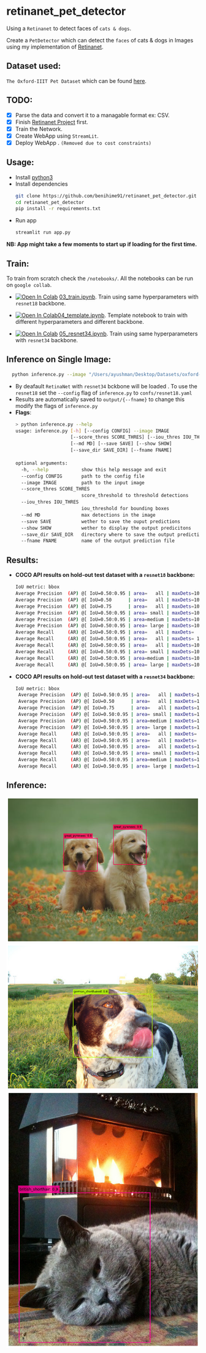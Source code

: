 # retinanet_pet_detector

Using a `Retinanet` to detect faces of `cats & dogs`.

Create a `PetDetector` which can detect the `faces` of cats & dogs in Images using my implementation of [Retinanet](https://github.com/benihime91/pytorch_retinanet).

## **Dataset used**:

`The Oxford-IIIT Pet Dataset` which can be found [here](https://www.robots.ox.ac.uk/~vgg/data/pets/).

## **TODO**:

- [x] Parse the data and convert it to a managable format ex: CSV.
- [x] Finish [Retinanet Project](https://github.com/benihime91/pytorch_retinanet) first.
- [x] Train the Network.
- [x] Create WebApp using `StreamLit`.
- [x] Deploy WebApp . `(Removed due to cost constraints)`

## **Usage**:

- Install [python3](https://www.python.org/downloads/)
- Install dependencies
  ```bash
  git clone https://github.com/benihime91/retinanet_pet_detector.git
  cd retinanet_pet_detector
  pip install -r requirements.txt
  ```
- Run app
  ```bash
  streamlit run app.py
  ```

**NB: App might take a few moments to start up if loading for the first time.**

## **Train**:

To train from scratch check the `/notebooks/`. All the notebooks can be run on `google collab`.

- [![Open In Colab](https://colab.research.google.com/assets/colab-badge.svg)](https://colab.research.google.com/github/benihime91/retinanet_pet_detector/blob/master/notebooks/03_train.ipynb) [03_train.ipynb](https://github.com/benihime91/retinanet_pet_detector/blob/master/notebooks/03_train.ipynb). Train using same hyperparameters with `resnet18` backbone.

- [![Open In Colab](https://colab.research.google.com/assets/colab-badge.svg)](https://colab.research.google.com/github/benihime91/retinanet_pet_detector/blob/master/notebooks/04_template.ipynb)[04_template.ipynb](https://github.com/benihime91/retinanet_pet_detector/blob/master/notebooks/04_template.ipynb). Template notebook to train with different hyperparameters and different backbone.

- [![Open In Colab](https://colab.research.google.com/assets/colab-badge.svg)](https://colab.research.google.com/github/benihime91/retinanet_pet_detector/blob/master/notebooks/05_resnet34.ipynb) [05_resnet34.ipynb](https://github.com/benihime91/retinanet_pet_detector/blob/master/notebooks/05_resnet34.ipynb). Train using same hyperparameters with `resnet34` backbone.


## **Inference on Single Image**:

```bash
  python inference.py --image "/Users/ayushman/Desktop/Datasets/oxford-iiit-pet/images/great_pyrenees_19.jpg" --fname res_test.png
```

- By deafault `RetinaNet` with `resnet34` bckbone will be loaded . To use the `resnet18` set the `--config` flag of `inference.py` to `confs/resnet18.yaml`
- Results are automatically saved to `output/{--fname}` to change this modify the flags of `inference.py`
- **Flags**:
  ```bash
  > python inference.py --help
  usage: inference.py [-h] [--config CONFIG] --image IMAGE
                      [--score_thres SCORE_THRES] [--iou_thres IOU_THRES]
                      [--md MD] [--save SAVE] [--show SHOW]
                      [--save_dir SAVE_DIR] [--fname FNAME]

  optional arguments:
    -h, --help            show this help message and exit
    --config CONFIG       path to the config file
    --image IMAGE         path to the input image
    --score_thres SCORE_THRES
                          score_threshold to threshold detections
    --iou_thres IOU_THRES
                          iou_threshold for bounding boxes
    --md MD               max detections in the image
    --save SAVE           wether to save the ouput predictions
    --show SHOW           wether to display the output predicitons
    --save_dir SAVE_DIR   directory where to save the output predictions
    --fname FNAME         name of the output prediction file
  ```

## **Results**:

- **COCO API results on hold-out test dataset with a `resnet18` backbone:**
  ```bash
  IoU metric: bbox
  Average Precision  (AP) @[ IoU=0.50:0.95 | area=   all | maxDets=100 ] = 0.434
  Average Precision  (AP) @[ IoU=0.50      | area=   all | maxDets=100 ] = 0.938
  Average Precision  (AP) @[ IoU=0.75      | area=   all | maxDets=100 ] = 0.312
  Average Precision  (AP) @[ IoU=0.50:0.95 | area= small | maxDets=100 ] = -1.000
  Average Precision  (AP) @[ IoU=0.50:0.95 | area=medium | maxDets=100 ] = 0.500
  Average Precision  (AP) @[ IoU=0.50:0.95 | area= large | maxDets=100 ] = 0.413
  Average Recall     (AR) @[ IoU=0.50:0.95 | area=   all | maxDets=  1 ] = 0.406
  Average Recall     (AR) @[ IoU=0.50:0.95 | area=   all | maxDets= 10 ] = 0.463
  Average Recall     (AR) @[ IoU=0.50:0.95 | area=   all | maxDets=100 ] = 0.463
  Average Recall     (AR) @[ IoU=0.50:0.95 | area= small | maxDets=100 ] = -1.000
  Average Recall     (AR) @[ IoU=0.50:0.95 | area=medium | maxDets=100 ] = 0.500
  Average Recall     (AR) @[ IoU=0.50:0.95 | area= large | maxDets=100 ] = 0.450
  ```
- **COCO API results on hold-out test dataset with a `resnet34` backbone:**
  ```bash
  IoU metric: bbox
   Average Precision  (AP) @[ IoU=0.50:0.95 | area=   all | maxDets=100 ] = 0.531
   Average Precision  (AP) @[ IoU=0.50      | area=   all | maxDets=100 ] = 1.000
   Average Precision  (AP) @[ IoU=0.75      | area=   all | maxDets=100 ] = 0.563
   Average Precision  (AP) @[ IoU=0.50:0.95 | area= small | maxDets=100 ] = -1.000
   Average Precision  (AP) @[ IoU=0.50:0.95 | area=medium | maxDets=100 ] = -1.000
   Average Precision  (AP) @[ IoU=0.50:0.95 | area= large | maxDets=100 ] = 0.531
   Average Recall     (AR) @[ IoU=0.50:0.95 | area=   all | maxDets=  1 ] = 0.519
   Average Recall     (AR) @[ IoU=0.50:0.95 | area=   all | maxDets= 10 ] = 0.544
   Average Recall     (AR) @[ IoU=0.50:0.95 | area=   all | maxDets=100 ] = 0.544
   Average Recall     (AR) @[ IoU=0.50:0.95 | area= small | maxDets=100 ] = -1.000
   Average Recall     (AR) @[ IoU=0.50:0.95 | area=medium | maxDets=100 ] = -1.000
   Average Recall     (AR) @[ IoU=0.50:0.95 | area= large | maxDets=100 ] = 0.544
   ```
## **Inference:**

![](images/res_2.png) ![](images/res_3.png) ![](images/res_4.png)
